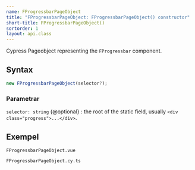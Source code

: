 ```yaml
---
name: FProgressbarPageObject
title: "FProgressbarPageObject: FProgressbarPageObject() constructor"
short-title: FProgressbarPageObject()
sortorder: 1
layout: api.class
---
```


Cypress Pageobject representing the `FProgressbar` component.

## Syntax

```ts nocompile nolint
new FProgressbarPageObject(selector?);
```

### Parametrar

`selector: string` {@optional}
: the root of the static field, usually `<div class="progress">...</div>`.

## Exempel

```import static
FProgressbarPageObject.vue
```

```import
FProgressbarPageObject.cy.ts
```
